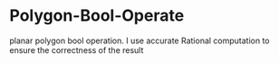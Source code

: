 # Polygon-Bool-Operate

planar polygon bool operation. I use accurate Rational computation to ensure the correctness of the result

